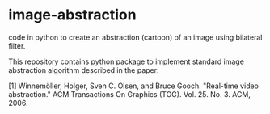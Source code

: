 # image-abstraction
code in python to create an abstraction (cartoon) of an image using bilateral filter.

This repository contains python package to implement standard image abstraction algorithm described in the paper: 

[1] Winnemöller, Holger, Sven C. Olsen, and Bruce Gooch. "Real-time video abstraction." ACM Transactions On Graphics (TOG).         Vol. 25. No. 3. ACM, 2006.

